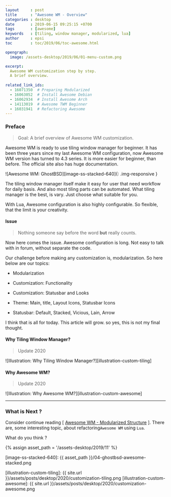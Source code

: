 ```yaml
---
layout     : post
title      : "Awesome WM - Overview"
categories : desktop
date       : 2019-06-15 09:25:15 +0700
tags       : [awesome]
keywords   : [tiling, window manager, modularized, lua]
author     : epsi
toc        : toc/2019/06/toc-awesome.html

opengraph:
  image: /assets-desktop/2019/06/01-menu-custom.png

excerpt:
  Awesome WM customization step by step.
  A brief overview.
  
related_link_ids:
  - 16071350  # Preparing Modularized
  - 16063052  # Install Awesome Debian
  - 16062934  # Install Awesome Arch
  - 14113019  # Awesome TWM Beginner
  - 16031941  # Refactoring Awesome
---
```


### Preface

> Goal: A brief overview of Awesome WM customization.

Awesome WM is ready to use tiling window manager for beginner.
It has been three years since my last Awesome WM configuration,
now Awesome WM version has turned to 4.3 series.
It is more easier for beginner, than before.
The official site also has huge documentation.

![Awesome WM: GhostBSD][image-ss-stacked-640]{: .img-responsive }

The tiling window manager itself make it easy for user
that need workflow for daily basis.
And also most tiling parts can be automated.
What tiling manager is the best, is vary.
Just choose what suitable for you.

With Lua, Awesome configuration is also highly configurable.
So flexible, that the limit is your creativity.

#### Issue

> Nothing someone say before the word **but** really counts.

Now here comes the issue.
Awesome configuration is long.
Not easy to talk with in forum, without separate the code.

Our challenge before making any customization is,
modularization. So here below are our topics:

* Modularization

* Customization: Functionality

* Customization: Statusbar and Looks

* Theme: Main, title, Layout Icons, Statusbar Icons

* Statusbar: Default, Stacked, Vicious, Lain, Arrow

I think that is all for today.
This article will grow.
so yes, this is not my final thought.

#### Why Tiling Window Manager?

> Update 2020

![Illustration: Why Tiling Window Manager?][illustration-custom-tiling]

#### Why Awesome WM?

> Update 2020

![Illustration: Why Awesome WM?][illustration-custom-awesome]

-- -- --

### What is Next ?

Consider continue reading [ [Awesome WM - Modularized Structure][local-whats-next] ].
There are, some interesting topic,
about refactoring<code>Awesome WM</code> using <code>Lua</code>.

What do you think ?


[//]: <> ( -- -- -- links below -- -- -- )
{% assign asset_path = '/assets-desktop/2019/11' %}

[local-whats-next]: /desktop/2019/06/16/awesome-modularized-structure.html

[image-ss-stacked-640]: {{ asset_path }}/04-ghostbsd-awesome-stacked.png

[illustration-custom-tiling]:   {{ site.url }}/assets/posts/desktop/2020/customization-tiling.png
[illustration-custom-awesome]:  {{ site.url }}/assets/posts/desktop/2020/customization-awesome.png
